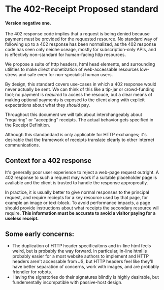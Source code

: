 # The 402-Receipt Proposed standard
#### Version negative one.

The 402 response code implies that a request is being denied because payment must be provided for the requested resource. No standard way of following up to a 402 response has been normalized, as the 402 response code has seen only neiche useage, mostly for subscription-only APIs, and is effectivly non-standard for human-facing http resources.

We propose a suite of http headers, html head elements, and surrounding utilities to make direct monetization of web-accessable resources low-stress and safe even for non-specialist human users.

By design, this standard covers use-cases in which a 402 response would never actually be sent. We can think of this like a tip-jar or crowd-funding tool; no payment is _required_ to access the resouce, but a clear means of making optional payments is exposed to the client along with explicit expectations about what they _should_ pay.

Throughout this document we will talk about interchangeably about "requiring" or "accepting" receipts. The actual behavior gets specified in the Receipt Definition.

Although this standandard is only applicable for HTTP exchanges; it's desirable that the framework of receipts translate clearly to other internet communications. 

## Context for a 402 response
It's generally poor user experience to reject a web-page request outright. A 402 response to such a request may work if a suitable placeholder page is avaliable and the client is trusted to handle the response appropreatly.

In practice, it is usually better to give normal responses to the principal request, and require reciepts for a key resource used by that page, for example an image or text-block. To avoid performance impacts, a page should provide instructions about what receipts the secondary resource will require. **This information must be accurate to avoid a visitor paying for a useless receipt.**

## Some early concerns:
- The duplication of HTTP header specificaitons and in-line html feels weird, but is probably the way forward. In particular, in-line html is probably easier for a most website authors to implement and HTTP headers aren't accessable from JS, but HTTP headers feel like they'll have better separation of concerns, work with images, and are probably friendler for robots.
- Having the signatories do their signatures blindly is highly desirable, but fundementally incompatible with passive-host design. 

